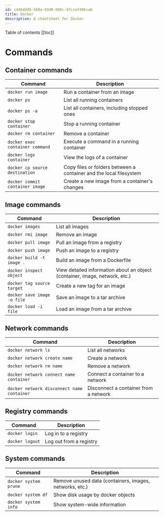 ```yaml
---
id: cd4bdd45-560a-43d0-888c-97ccaf40bca6
title: Docker
description: A cheatsheet for Docker
---
```


Table of contents
[[toc]]

# Commands 

## Container commands

| Command | Description |
| --- | --- |
| `docker run image` | Run a container from an image |
| `docker ps` | List all running containers |
| `docker ps -a` | List all containers, including stopped ones |
| `docker stop container` | Stop a running container |
| `docker rm container` | Remove a container |
| `docker exec container command` | Execute a command in a running container |
| `docker logs container` | View the logs of a container |
| `docker cp source destination` | Copy files or folders between a container and the local filesystem |
| `docker commit container image` | Create a new image from a container's changes |

## Image commands

| Command | Description |
| --- | --- |
| `docker images` | List all images |
| `docker rmi image` | Remove an image |
| `docker pull image` | Pull an image from a registry |
| `docker push image` | Push an image to a registry |
| `docker build -t image .` | Build an image from a Dockerfile |
| `docker inspect object` | View detailed information about an object (container, image, network, etc.) |
| `docker tag source target` | Create a new tag for an image |
| `docker save image -o file` | Save an image to a tar archive |
| `docker load -i file` | Load an image from a tar archive |

## Network commands

| Command | Description |
| --- | --- |
| `docker network ls` | List all networks |
| `docker network create name` | Create a network |
| `docker network rm name` | Remove a network |
| `docker network connect name container` | Connect a container to a network |
| `docker network disconnect name container` | Disconnect a container from a network |

## Registry commands

| Command | Description |
| --- | --- |
| `docker login` | Log in to a registry |
| `docker logout` | Log out from a registry |

## System commands

| Command | Description |
| --- | --- |
| `docker system prune` | Remove unused data (containers, images, networks, etc.) |
| `docker system df` | Show disk usage by docker objects |
| `docker system info` | Show system-wide information |

